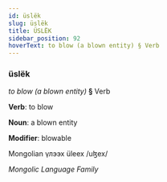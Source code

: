 ```yaml
---
id: üslëk
slug: üslëk
title: ÜSLËK
sidebar_position: 92
hoverText: to blow (a blown entity) § Verb
---
```


### üslëk

*to blow (a blown entity)* **§** Verb

**Verb**: to blow

**Noun**: a blown entity

**Modifier**: blowable

Mongolian үлээх üleex /uɮex/

*Mongolic Language Family*